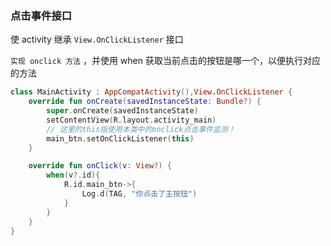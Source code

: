 ### 点击事件接口

使 activity 继承 `View.OnClickListener` 接口

`实现 onclick 方法` ，并使用 when 获取当前点击的按钮是哪一个，以便执行对应的方法

```kotlin
class MainActivity : AppCompatActivity(),View.OnClickListener {
    override fun onCreate(savedInstanceState: Bundle?) {
        super.onCreate(savedInstanceState)
        setContentView(R.layout.activity_main)
        // 这里的this指使用本类中的onclick点击事件监测！
        main_btn.setOnClickListener(this)
    }

    override fun onClick(v: View?) {
        when(v?.id){
            R.id.main_btn->{
                Log.d(TAG, "你点击了主按钮")
            }
        }
    }
}
```

<br>

###
